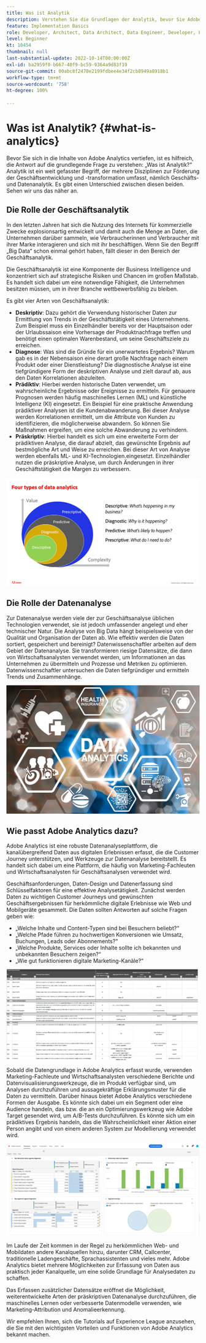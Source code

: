 ```yaml
---
title: Was ist Analytik
description: Verstehen Sie die Grundlagen der Analytik, bevor Sie Adobe Analytics erlernen
feature: Implementation Basics
role: Developer, Architect, Data Architect, Data Engineer, Developer, Leader, User
level: Beginner
kt: 10454
thumbnail: null
last-substantial-update: 2022-10-14T00:00:00Z
exl-id: ba2959f0-b667-40f9-bc59-9364a9d83f19
source-git-commit: 00abc8f2470e2199fdbee4e34f2cb8949a8918b1
workflow-type: tm+mt
source-wordcount: '758'
ht-degree: 100%

---
```


# Was ist Analytik? {#what-is-analytics}

Bevor Sie sich in die Inhalte von Adobe Analytics vertiefen, ist es hilfreich, die Antwort auf die grundlegende Frage zu verstehen: „Was ist Analytik?“ Analytik ist ein weit gefasster Begriff, der mehrere Disziplinen zur Förderung der Geschäftsentwicklung und -transformation umfasst, nämlich Geschäfts- und Datenanalytik. Es gibt einen Unterschied zwischen diesen beiden. Sehen wir uns das näher an.

## Die Rolle der Geschäftsanalytik

In den letzten Jahren hat sich die Nutzung des Internets für kommerzielle Zwecke explosionsartig entwickelt und damit auch die Menge an Daten, die Unternehmen darüber sammeln, wie Verbraucherinnen und Verbraucher mit ihrer Marke interagieren und sich mit ihr beschäftigen. Wenn Sie den Begriff „Big Data“ schon einmal gehört haben, fällt dieser in den Bereich der Geschäftsanalytik.

Die Geschäftsanalytik ist eine Komponente der Business Intelligence und konzentriert sich auf strategische Risiken und Chancen im großen Maßstab. Es handelt sich dabei um eine notwendige Fähigkeit, die Unternehmen besitzen müssen, um in ihrer Branche wettbewerbsfähig zu bleiben.

Es gibt vier Arten von Geschäftsanalytik:

* **Deskriptiv**: Dazu gehört die Verwendung historischer Daten zur Ermittlung von Trends in der Geschäftstätigkeit eines Unternehmens. Zum Beispiel muss ein Einzelhändler bereits vor der Hauptsaison oder der Urlaubssaison eine Vorhersage der Produktnachfrage treffen und benötigt einen optimalen Warenbestand, um seine Geschäftsziele zu erreichen.
* **Diagnose**: Was sind die Gründe für ein unerwartetes Ergebnis? Warum gab es in der Nebensaison eine derart große Nachfrage nach einem Produkt oder einer Dienstleistung? Die diagnostische Analyse ist eine tiefgründigere Form der deskriptiven Analyse und zielt darauf ab, aus den Daten Korrelationen abzuleiten.
* **Prädiktiv**: Hierbei werden historische Daten verwendet, um wahrscheinliche Ergebnisse oder Ereignisse zu ermitteln. Für genauere Prognosen werden häufig maschinelles Lernen (ML) und künstliche Intelligenz (KI) eingesetzt. Ein Beispiel für eine praktische Anwendung prädiktiver Analysen ist die Kundenabwanderung. Bei dieser Analyse werden Korrelationen ermittelt, um die Attribute von Kunden zu identifizieren, die möglicherweise abwandern. So können Sie Maßnahmen ergreifen, um eine solche Abwanderung zu verhindern.
* **Präskriptiv**: Hierbei handelt es sich um eine erweiterte Form der prädiktiven Analyse, die darauf abzielt, das gewünschte Ergebnis auf bestmögliche Art und Weise zu erreichen. Bei dieser Art von Analyse werden ebenfalls ML- und KI-Technologien.eingesetzt. Einzelhändler nutzen die präskriptive Analyse, um durch Änderungen in ihrer Geschäftstätigkeit die Margen zu verbessern.

![data-analytics-types](../what-can-aa-do-for-me/assets/data_analytics_types.png)

## Die Rolle der Datenanalyse

Zur Datenanalyse werden viele der zur Geschäftsanalyse üblichen Technologien verwendet, sie ist jedoch umfassender angelegt und eher technischer Natur. Die Analyse von Big Data hängt beispielsweise von der Qualität und Organisation der Daten ab. Wie effektiv werden die Daten sortiert, gespeichert und bereinigt? Datenwissenschaftler arbeiten auf dem Gebiet der Datenanalyse. Sie transformieren riesige Datensätze, die dann von Wirtschaftsanalysten verwendet werden, um Informationen an das Unternehmen zu übermitteln und Prozesse und Metriken zu optimieren. Datenwissenschaftler untersuchen die Daten tiefgründiger und ermitteln Trends und Zusammenhänge.

![data-analytics](../what-can-aa-do-for-me/assets/data_analytics.png)

## Wie passt Adobe Analytics dazu?

Adobe Analytics ist eine robuste Datenanalyseplattform, die kanalübergreifend Daten aus digitalen Erlebnissen erfasst, die die Customer Journey unterstützen, und Werkzeuge zur Datenanalyse bereitstellt. Es handelt sich dabei um eine Plattform, die häufig von Marketing-Fachleuten und Wirtschaftsanalysten für Geschäftsanalysen verwendet wird.

Geschäftsanforderungen, Daten-Design und Datenerfassung sind Schlüsselfaktoren für eine effektive Analysetätigkeit. Zunächst werden Daten zu wichtigen Customer Journeys und gewünschten Geschäftsergebnissen für herkömmliche digitale Erlebnisse wie Web und Mobilgeräte gesammelt. Die Daten sollten Antworten auf solche Fragen geben wie:

* „Welche Inhalte und Content-Typen sind bei Besuchern beliebt?“
* „Welche Pfade führen zu hochwertigen Konversionen wie Umsatz, Buchungen, Leads oder Abonnements?“
* „Welche Produkte, Services oder Inhalte sollte ich bekannten und unbekannten Besuchern zeigen?“
* „Wie gut funktionieren digitale Marketing-Kanäle?“

![analytics-business-requirements](../what-can-aa-do-for-me/assets/analytics_business_requirements.png)

Sobald die Datengrundlage in Adobe Analytics erfasst wurde, verwenden Marketing-Fachleute und Wirtschaftsanalysten verschiedene Berichte und Datenvisualisierungswerkzeuge, die im Produkt verfügbar sind, um Analysen durchzuführen und aussagekräftige Erklärungsmuster für die Daten zu vermitteln. Darüber hinaus bietet Adobe Analytics verschiedene Formen der Ausgabe. Es könnte sich dabei um ein Segment oder eine Audience handeln, das bzw. die an ein Optimierungswerkzeug wie Adobe Target gesendet wird, um A/B-Tests durchzuführen. Es könnte sich um ein prädiktives Ergebnis handeln, das die Wahrscheinlichkeit einer Aktion einer Person angibt und von einem anderen System zur Modellierung verwendet wird.

![analytics-workspace-project](../what-can-aa-do-for-me/assets/analytics_workspace_project.png)

Im Laufe der Zeit kommen in der Regel zu herkömmlichen Web- und Mobildaten andere Kanalquellen hinzu, darunter CRM, Callcenter, traditionelle Ladengeschäfte, Sprachassistenten und vieles mehr. Adobe Analytics bietet mehrere Möglichkeiten zur Erfassung von Daten aus praktisch jeder Kanalquelle, um eine solide Grundlage für Analysedaten zu schaffen.

Das Erfassen zusätzlicher Datensätze eröffnet die Möglichkeit, weiterentwickelte Arten der präskriptiven Datenanalyse durchzuführen, die maschinelles Lernen oder verbesserte Datenmodelle verwenden, wie Marketing-Attribution und Anomalieerkennung.

Wir empfehlen Ihnen, sich die Tutorials auf Experience League anzusehen, die Sie mit den wichtigsten Vorteilen und Funktionen von Adobe Analytics bekannt machen.
